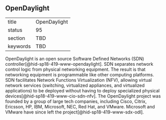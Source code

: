 ## OpenDaylight


|          |              |
| -------- | ------------ |
| title    | OpenDaylight |
| status   | 95           |
| section  | TBD          |
| keywords | TBD          |



OpenDaylight is an open source Software Defined Networks (SDN)
controller[@hid-sp18-419-www-opendaylight]. SDN separates network
control logic from physical networking equipment. The result is that
networking equipment is programmable like other computing platforms. SDN
facilitates Network Functions Virtualization (NFV), allowing virtual
network services (switching, virtualized appliances, and virtualized
applications) to be deployed without having to deploy specialized
physical devices[@hid-sp18-419-www-cio-sdn-nfv]. The OpenDaylight
project was founded by a group of large tech companies, including Cisco,
Citrix, Ericsson, HP, IBM, Microsoft, NEC, Red Hat, and VMware.
Microsoft and VMware have since left the
project[@hid-sp18-419-www-sdx-odl].
